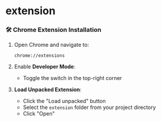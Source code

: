 # extension

### 🛠 Chrome Extension Installation

1. Open Chrome and navigate to:
   ```
   chrome://extensions
   ```

2. Enable **Developer Mode**:
   - Toggle the switch in the top-right corner

3. **Load Unpacked Extension**:
   - Click the "Load unpacked" button
   - Select the `extension` folder from your project directory
   - Click "Open"
